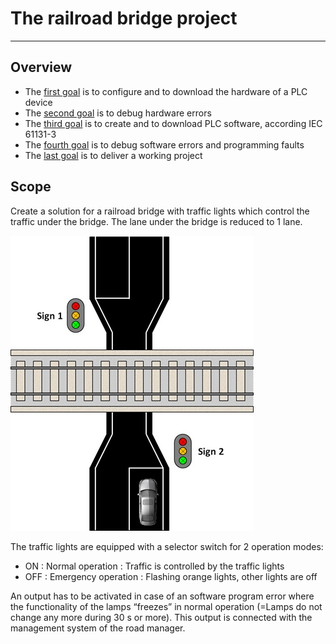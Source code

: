 # The railroad bridge project
_____________________________________
## Overview
-   The [first goal](../Ex02/Subchapter04_01.md) is to configure and to download the hardware of a PLC device
-   The [second goal](../Ex02/Subchapter04_02.md) is to debug hardware errors
-   The [third goal](../Ex02/Subchapter04_03.md) is to create and to download PLC software, according IEC 61131-3
-   The [fourth goal](../Ex02/Subchapter04_04.md) is to debug software errors and programming faults
-   The [last goal](../Ex02/Subchapter04_05.md) is to deliver a working project

## Scope
Create a solution for a railroad bridge with traffic lights which control the traffic under the bridge. The lane under the bridge is reduced to 1 lane.

![Railroad bridge](../Ex02/Images/Railroad_with_signs.jpg)

The traffic lights are equipped with a selector switch for 2 operation modes:
-   ON : Normal operation : Traffic is controlled by the traffic lights
-   OFF : Emergency operation : Flashing orange lights, other lights are off

An output has to be activated in case of an software program error where the
functionality of the lamps “freezes” in normal operation (=Lamps do not change any more during 30 s or more). This output is connected with the management system of the road manager.
